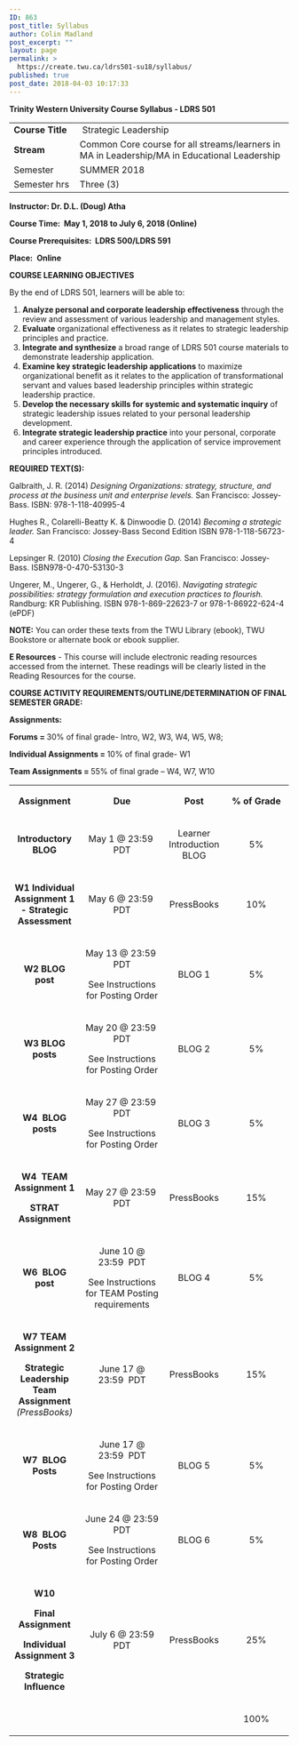 ```yaml
---
ID: 863
post_title: Syllabus
author: Colin Madland
post_excerpt: ""
layout: page
permalink: >
  https://create.twu.ca/ldrs501-su18/syllabus/
published: true
post_date: 2018-04-03 10:17:33
---
```

<strong>Trinity</strong><strong> Western University </strong><strong>Course Syllabus - LDRS 501
</strong>

<table>
<tbody>
<tr>
<td width="113"><strong>Course Title</strong></td>
<td width="445"> Strategic Leadership</td>
</tr>
<tr>
<td width="113"><strong>Stream</strong></td>
<td width="445">Common Core course for all streams/learners in MA in Leadership/MA in Educational Leadership</td>
</tr>
<tr>
<td width="113">Semester</td>
<td width="445">SUMMER 2018</td>
</tr>
<tr>
<td width="113">Semester hrs</td>
<td width="445">Three (3)</td>
</tr>
</tbody>
</table>

<strong>Instructor:</strong><strong> Dr. D.L. (Doug) Atha                             </strong>

<strong>Course Time:</strong><strong>  </strong><strong>May 1, 2018 to July 6, 2018 (Online)
</strong>

<strong>Course Prerequisites:</strong><strong>  LDRS 500/LDRS 591                         </strong>

<strong>Place:</strong> <strong> Online</strong>

<strong>COURSE LEARNING OBJECTIVES</strong>

By the end of LDRS 501, learners will be able to:

<ol>
    <li><strong>Analyze personal and corporate leadership effectiveness</strong> through the review and assessment of various leadership and management styles.</li>
    <li><strong>Evaluate</strong> organizational effectiveness as it relates to strategic leadership principles and practice.</li>
    <li><strong>Integrate and synthesize</strong> a broad range of LDRS 501 course materials to demonstrate leadership application.</li>
    <li><strong>Examine key strategic leadership applications</strong> to maximize organizational benefit as it relates to the application of transformational servant and values based leadership principles within strategic leadership practice.</li>
    <li><strong>Develop the necessary skills for systemic and systematic inquiry</strong> of strategic leadership issues related to your personal leadership development.</li>
    <li><strong>Integrate strategic leadership practice</strong> into your personal, corporate and career experience through the application of service improvement principles introduced.</li>
</ol>

<strong>REQUIRED TEXT(S):</strong>

Galbraith, J. R. (2014) <em>Designing Organizations: strategy, structure, and process at the business unit and enterprise levels.</em> San Francisco: Jossey-Bass. ISBN: 978-1-118-40995-4

Hughes R., Colarelli-Beatty K. &amp; Dinwoodie D. (2014) <em>Becoming a strategic leader.</em> San Francisco: Jossey-Bass Second Edition ISBN 978-1-118-56723-4

Lepsinger R. (2010) <em>Closing the Execution Gap.</em> San Francisco: Jossey-Bass. ISBN978-0-470-53130-3

Ungerer, M., Ungerer, G., &amp; Herholdt, J. (2016). <em>Navigating strategic possibilities: strategy formulation and execution practices to flourish.</em> Randburg: KR Publishing. ISBN 978-1-869-22623-7 or 978-1-86922-624-4 (ePDF)

<strong>NOTE:</strong> You can order these texts from the TWU Library (ebook), TWU Bookstore or alternate book or ebook supplier.

<strong>E Resources</strong> - This course will include electronic reading resources accessed from the internet. These readings will be clearly listed in the Reading Resources for the course.

<strong>COURSE ACTIVITY REQUIREMENTS/OUTLINE/DETERMINATION OF FINAL SEMESTER GRADE:</strong>

<strong>Assignments: </strong>

<strong>Forums = </strong>30% of final grade- Intro, W2, W3, W4, W5, W8;

<strong>Individual Assignments = </strong>10% of final grade- W1

<strong>Team Assignments = </strong>55% of final grade – W4, W7, W10<strong>
</strong>

<table width="100%">
<tbody>
<tr>
<td width="25%">
<p style="text-align: center"><strong>Assignment</strong></p>
</td>
<td width="30%">
<p style="text-align: center"><strong>Due</strong></p>
</td>
<td width="19%">
<p style="text-align: center"><strong>Post</strong></p>
</td>
<td width="23%">
<p style="text-align: center"><strong>% of Grade</strong></p>
</td>
</tr>
<tr>
<td width="25%">
<p style="text-align: center"><strong>Introductory BLOG</strong></p>
</td>
<td width="30%">
<p style="text-align: center">May 1 @ 23:59  PDT</p>
</td>
<td width="19%">
<p style="text-align: center">Learner Introduction BLOG</p>
</td>
<td width="23%">
<p style="text-align: center">5%</p>
</td>
</tr>
<tr>
<td width="25%">
<p style="text-align: center"><strong>W1 Individual Assignment 1 - </strong><strong>Strategic Assessment</strong></p>
</td>
<td width="30%">
<p style="text-align: center">May 6 @ 23:59  PDT</p>
</td>
<td width="19%">
<p style="text-align: center">PressBooks</p>
</td>
<td width="23%">
<p style="text-align: center">10%</p>
</td>
</tr>
<tr>
<td width="25%">
<p style="text-align: center"><strong>W2 BLOG post</strong></p>
</td>
<td width="30%">
<p style="text-align: center">May 13 @ 23:59  PDT</p>
<p style="text-align: center">See Instructions for Posting Order</p>
</td>
<td width="19%">
<p style="text-align: center">BLOG 1</p>
</td>
<td width="23%">
<p style="text-align: center">5%</p>
</td>
</tr>
<tr>
<td width="25%">
<p style="text-align: center"><strong>W3 BLOG posts</strong></p>
</td>
<td width="30%">
<p style="text-align: center">May 20 @ 23:59  PDT</p>
<p style="text-align: center">See Instructions for Posting Order</p>
</td>
<td width="19%">
<p style="text-align: center">BLOG 2</p>
</td>
<td width="23%">
<p style="text-align: center">5%</p>
</td>
</tr>
<tr>
<td width="25%">
<p style="text-align: center"><strong>W4  BLOG posts</strong></p>
</td>
<td width="30%">
<p style="text-align: center">May 27 @ 23:59  PDT</p>
<p style="text-align: center">See Instructions for Posting Order</p>
</td>
<td width="19%">
<p style="text-align: center">BLOG 3</p>
</td>
<td width="23%">
<p style="text-align: center">5%</p>
</td>
</tr>
<tr>
<td width="25%">
<p style="text-align: center"><strong>W4  TEAM Assignment 1</strong></p>
<p style="text-align: center"><strong>STRAT Assignment</strong></p>
</td>
<td width="30%">
<p style="text-align: center">May 27 @ 23:59  PDT</p>
</td>
<td width="19%">
<p style="text-align: center">PressBooks</p>
</td>
<td width="23%">
<p style="text-align: center">15%</p>
</td>
</tr>
<tr>
<td width="25%">
<p style="text-align: center"><strong>W6  BLOG post</strong></p>
</td>
<td width="30%">
<p style="text-align: center">June 10 @ 23:59  PDT</p>
<p style="text-align: center">See Instructions for TEAM Posting requirements</p>
</td>
<td width="19%">
<p style="text-align: center">BLOG 4</p>
</td>
<td width="23%">
<p style="text-align: center">5%</p>
</td>
</tr>
<tr>
<td width="25%">
<p style="text-align: center"><strong>W7 TEAM Assignment 2</strong></p>
<p style="text-align: center"><strong>Strategic Leadership Team Assignment </strong><em>(PressBooks)</em></p>
</td>
<td width="30%">
<p style="text-align: center">June 17 @ 23:59  PDT</p>
</td>
<td width="19%">
<p style="text-align: center">PressBooks</p>
</td>
<td width="23%">
<p style="text-align: center">15%</p>
</td>
</tr>
<tr>
<td width="25%">
<p style="text-align: center"><strong>W7  BLOG Posts</strong></p>
</td>
<td width="30%">
<p style="text-align: center">June 17 @ 23:59  PDT</p>
<p style="text-align: center">See Instructions for Posting Order</p>
</td>
<td width="19%">
<p style="text-align: center">BLOG 5</p>
</td>
<td width="23%">
<p style="text-align: center">5%</p>
</td>
</tr>
<tr>
<td width="25%">
<p style="text-align: center"><strong>W8  BLOG Posts</strong></p>
</td>
<td width="30%">
<p style="text-align: center">June 24 @ 23:59 PDT</p>
<p style="text-align: center">See Instructions for Posting Order</p>
</td>
<td width="19%">
<p style="text-align: center">BLOG 6</p>
</td>
<td width="23%">
<p style="text-align: center">5%</p>
</td>
</tr>
<tr>
<td width="25%">
<p style="text-align: center"><strong>W10 </strong></p>
<p style="text-align: center"><strong>Final Assignment </strong></p>
<p style="text-align: center"><strong>Individual Assignment 3</strong></p>
<p style="text-align: center"><strong>Strategic Influence</strong></p>
</td>
<td width="30%">
<p style="text-align: center">July 6 @ 23:59 PDT</p>
</td>
<td width="19%">
<p style="text-align: center">PressBooks</p>
</td>
<td width="23%">
<p style="text-align: center">25%</p>
</td>
</tr>
<tr>
<td width="25%"><strong> </strong></td>
<td width="30%">&nbsp;</td>
<td width="19%">&nbsp;</td>
<td width="23%">
<p style="text-align: center">100%</p>
</td>
</tr>
</tbody>
</table>
